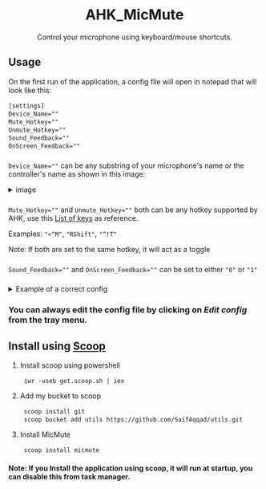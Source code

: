 <h1 align="center">
  AHK_MicMute
</h1>
<p align="center">
  Control your microphone using keyboard/mouse shortcuts.
</p>

## Usage
On the first run of the application, a config file will open in notepad that will look like this:
        
    [settings]
    Device_Name=""
    Mute_Hotkey=""
    Unmute_Hotkey=""
    Sound_Feedback=""
    OnScreen_Feedback=""
### 
`Device_Name=""` can be any substring of your microphone's name or the controller's name as shown in this image:
<details><summary>image</summary>

![](./resources/Controlpaneldialog.png)

</details>

### 
`Mute_Hotkey=""` and `Unmute_Hotkey=""` both can be any hotkey supported by AHK, use this [List of keys](https://www.autohotkey.com/docs/KeyList.htm) as reference. 

Examples: `"<^M"`, `"RShift"`, `"^!T"`

Note: If both are set to the same hotkey, it will act as a toggle
### 

`Sound_Feedback=""` and `OnScreen_Feedback=""` can be set to either `"0"` or `"1"`
### 
<details><summary>Example of a correct config</summary>

    [settings]
    Device_Name="AmazonBasics"
    Mute_Hotkey="RShift"
    Unmute_Hotkey="RShift"
    Sound_Feedback="1"
    OnScreen_Feedback="0"            

</details>

### You can always edit the config file by clicking on *Edit config* from the tray menu.

## Install using [Scoop](https://scoop.sh)

1. Install scoop using powershell
    
        iwr -useb get.scoop.sh | iex
2. Add my bucket to scoop
        
        scoop install git
        scoop bucket add utils https://github.com/SaifAqqad/utils.git
3. Install MicMute

        scoop install micmute

#### Note: If you Install the application using scoop, it will run at startup, you can disable this from task manager.
